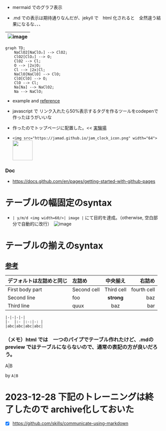 <link rel="stylesheet" type="text/css" href="/assets/css/styles.css">


* mermaid でのグラフ表示

* .md での表示は期待通りなんだが、jekyll で　html 化されると　全然違う結果になるな、、、

|![image](https://github.com/jamad/jamad.github.io/assets/949913/1d4c4ac9-35fb-49e2-aff7-1fc1f8dd0cd2)|
|-|


```mermaid
graph TD;
    NaClO2[NaClO₂] --> ClO2;
    ClO2[ClO₂] --> O;
    ClO2 --> Cl;
    O --> |2x|O;
    Cl --> |2x|Cl;
    NaClO[NaClO] --> ClO;
    ClO[ClO] --> O;
    ClO --> Cl;
    Na[Na] --> NaClO2;
    Na --> NaClO;
```



* example and [reference](https://guides.github.com/features/mastering-markdown/)

* javascript で リンク入れたら50%表示するタグを作るツールをcodepenで作ったほうがいいな
* 作ったのでトップページに配置した。<< [実験場](https://codepen.io/jamad/pen/RwdNQPv ) 
* ```<img src="https://jamad.github.io/jam_clock_icon.png" width="64">``` <img src="https://jamad.github.io/jam_clock_icon.png" width="64">


### Doc
* https://docs.github.com/en/pages/getting-started-with-github-pages


# テーブルの幅固定のsyntax
* `| y/m/d <img width=60/>| image |` にて目的を達成。（otherwise, 空白部分で自動的に改行）　![image](https://github.com/jamad/jamad.github.io/assets/949913/8b208908-e5ca-4fc1-9ced-ad304f0ca27c)


# テーブルの揃えのsyntax

##  [参考](https://kramdown.gettalong.org/syntax.html#tables)

| デフォルトは左詰めと同じ |左詰め | 中央揃え | 右詰め |
|-----------------|:-----------|:---------------:|---------------:|
| First body part |Second cell | Third cell      | fourth cell    |
| Second line     |foo         | **strong**      | baz            |
| Third line      |quux        | baz             | bar            |

```
|-|-|-|-|
|-  |:- |:-:|-: |
|abc|abc|abc|abc|
```

### （メモ）html では　一つのパイプでテーブル作れたけど、.mdのpreview ではテーブルにならないので、通常の表記の方が良いだろう。

A|B

by `A|B`


# 2023-12-28 下記のトレーニングは終了したので archive化しておいた
* [x] https://github.com/skills/communicate-using-markdown
